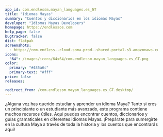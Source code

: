 ```yaml
---
app_id: com.endlessm.mayan_languages.es_GT
title: "Idiomas Mayas"
summary: "Cuentos y diccionarios en los idiomas Mayas"
developer: "Idiomas Mayas Developers"
homepage: https://endlessos.com
help_page: false
bugtracker: false
dist: flatpak
screenshots:
  - https://com-endless--cloud-soma-prod--shared-portal.s3.amazonaws.com/apps.351.screenshots.cfdd38b2-3b46-4a22-8125-b47e9b82ebe3_202001162159522626.png
icons:
  "64": /images/icons/64x64/com.endlessm.mayan_languages.es_GT.png
color:
  primary: "#485a6c"
  primary-text: "#fff"
price: false
releases:

redirect_from: /com.endlessm.mayan_languages.es_GT.desktop/
---
```


<p>¿Alguna vez has querido estudiar y aprender un idioma Maya? Tanto si eres un principiante o un estudiante más avanzado, este programa contiene muchos recursos útiles. Aquí puedes encontrar cuentos, diccionarios y guías gramaticales en diferentes idiomas Mayas. ¡Prepárate para sumergirte en la cultura Maya a través de toda la historia y los cuentos que encontrarás aquí!</p>